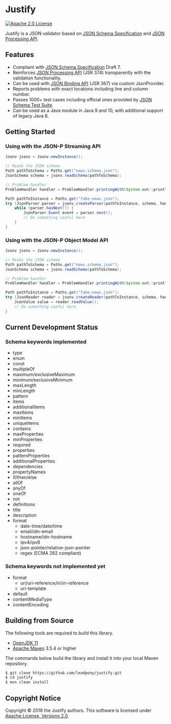 # Justify
[![Apache 2.0 License](https://img.shields.io/:license-Apache%202.0-blue.svg)](https://www.apache.org/licenses/LICENSE-2.0
)

Justify is a JSON validator based on [JSON Schema Specification] and [JSON Processing API].

## Features

* Compliant with [JSON Schema Specification] Draft 7.
* Reinforces [JSON Processing API] (JSR 374) transparently with the validation functionality.
* Can be used with [JSON Binding API] (JSR 367) via custom JsonProvider.
* Reports problems with exact locations including line and column number.
* Passes 1000+ test cases including official ones provided by [JSON Schema Test Suite].
* Can be used as a Java module in Java 9 and 10, with additional support of legacy Java 8.

## Getting Started

### Using with the JSON-P Streaming API

```java
Jsonv jsonv = Jsonv.newInstance();

// Reads the JSON schema
Path pathToSchema = Paths.get("news.schema.json");
JsonSchema schema = jsonv.readSchema(pathToSchema);

// Problem handler
ProblemHandler handler = ProblemHandler.printingWith(System.out::println);

Path pathToInstance = Paths.get("fake-news.json");
try (JsonParser parser = jsonv.createParser(pathToInstance, schema, handler)) {
    while (parser.hasNext()) {
        JsonParser.Event event = parser.next();
        // Do something useful here
    }
}
```

### Using with the JSON-P Object Model API

```java
Jsonv jsonv = Jsonv.newInstance();

// Reads the JSON schema
Path pathToSchema = Paths.get("news.schema.json");
JsonSchema schema = jsonv.readSchema(pathToSchema);

// Problem handler
ProblemHandler handler = ProblemHandler.printingWith(System.out::println);

Path pathToInstance = Paths.get("fake-news.json");
try (JsonReader reader = jsonv.createReader(pathToInstance, schema, handler)) {
    JsonValue value = reader.readValue();
    // Do something useful here
}
```

## Current Development Status

### Schema keywords implemented

* type
* enum
* const
* multipleOf
* maximum/exclusiveMaximum
* minimum/exclusiveMinimum
* maxLength
* minLength
* pattern
* items
* additionalItems
* maxItems
* minItems
* uniqueItems
* contains
* maxProperties
* minProperties
* required
* properties
* patternProperties
* additionalProperties
* dependencies
* propertyNames
* if/then/else
* allOf
* anyOf
* oneOf
* not
* definitions
* title
* description
* format
  * date-time/date/time
  * email/idn-email
  * hostname/idn-hostname
  * ipv4/ipv6
  * json-pointer/relative-json-pointer
  * regex (ECMA 262 compliant)

### Schema keywords not implemented yet

* format
  * uri/uri-reference/iri/iri-reference
  * uri-template
* default
* contentMediaType
* contentEncoding

## Building from Source

The following tools are required to build this library.
* [OpenJDK 11]
* [Apache Maven] 3.5.4 or higher

The commands below build the library and install it into your local Maven repository.

```bash
$ git clone https://github.com/leadpony/justify.git
$ cd justify
$ mvn clean install
```

## Copyright Notice
Copyright &copy; 2018 the Justify authors. This software is licensed under [Apache License, Versions 2.0][Apache 2.0 License].

[JSON Schema Specification]: https://json-schema.org/
[JSON Processing API]: https://javaee.github.io/jsonp/
[JSON Binding API]: http://json-b.net/
[OpenJDK 11]: https://jdk.java.net/11/
[Apache Maven]: https://maven.apache.org/
[JSON Schema Test Suite]: https://github.com/json-schema-org/JSON-Schema-Test-Suite
[Apache 2.0 License]: https://www.apache.org/licenses/LICENSE-2.0
